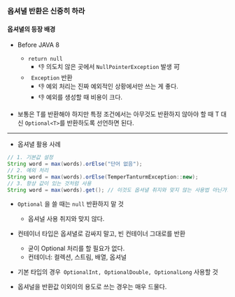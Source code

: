 ### 옵셔녈 반환은 신중히 하라
#### 옵셔녈의 등장 배경
* Before JAVA 8
	* ```return null ```
		* 👎 의도치 않은 곳에서 ```NullPointerException``` 발생 可
	* ``` Exception``` 반환 
		* 👎 예외 처리는 진짜 예외적인 상황에서만 쓰는 게 좋다.
		* 👎 예외를 생성할 때 비용이 크다. 
		
* 보통은 T를 반환해야 하지만 특정 조건에서는 아무것도 반환하지 않아야 할 때 T 대신 ```Optional<T>```를 반환하도록 선언하면 된다.

---

* 옵셔녈 활용 사례
``` JAVA
// 1. 기본값 설정
String word = max(words).orElse("단어 없음"); 
// 2. 예외 처리
String word = max(words).orElse(TemperTanturmException::new); 
// 3. 항상 값이 있는 것처럼 사용
String word = max(words).get(); // 이것도 옵셔녈 취지와 맞지 않는 사용법 아닌가??
```

* ```Optional``` 을 쓸 때는 ```null``` 반환하지 말 것
	* 옵셔널 사용 취지와 맞지 않다.
* 컨테이너 타입은 옵셔녈로 감싸지 말고, 빈 컨테이너 그대로를 반환
	* 굳이 Optional 처리를 할 필요가 없다.
	* 컨테이너: 컬렉션, 스트림, 배열, 옵셔널
	
* 기본 타입의 경우``` OptionalInt, OptionalDouble, OptionalLong``` 사용할 것
* 옵셔널을 반환값 이외이의 용도로 쓰는 경우는 매우 드물다.